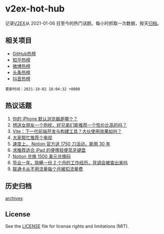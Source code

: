 # v2ex-hot-hub

 记录[V2EX](https://www.v2ex.com/)从 2021-01-06 日至今的热门话题。每小时抓取一次数据，按天[归档](archives)。
 
 ## 相关项目

- [GitHub热榜](https://github.com/snaildev/github-hot-hub)
- [知乎热榜](https://github.com/snaildev/zhihu-hot-hub)
- [微博热榜](https://github.com/snaildev/weibo-hot-hub)
- [头条热榜](https://github.com/snaildev/toutiao-hot-hub)
- [抖音热榜](https://github.com/snaildev/douyin-hot-hub)


 `更新时间：2021-10-02 18:04:32 +0800`

## 热议话题

1. [你的 iPhone 默认浏览器是哪个？](https://www.v2ex.com/t/805634)
1. [想送女朋友一个抱枕，好兄弟们能推荐一个性价比高的吗？](https://www.v2ex.com/t/805593)
1. [Vite：下一代前端开发与构建工具？大伙使用效果如何？](https://www.v2ex.com/t/805583)
1. [大家帮忙推荐个电视](https://www.v2ex.com/t/805635)
1. [速度上， Notion 官方送 1750 刀活动，能用 30 年](https://www.v2ex.com/t/805597)
1. [求推荐适合 iPad 的便携轻便蓝牙键盘](https://www.v2ex.com/t/805637)
1. [Notion 兑换 1500 美元兑换码](https://www.v2ex.com/t/805590)
1. [毕业一年，隐瞒一份 2 个月的工作经历，背调会被查出来吗](https://www.v2ex.com/t/805585)
1. [联通卡从不用流量每个月被扣流量费](https://www.v2ex.com/t/805587)

## 历史归档

[archives](archives)

## License

See the [LICENSE](LICENSE) file for license rights and limitations (MIT).
